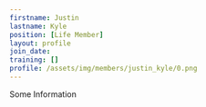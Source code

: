 ```yaml
---
firstname: Justin
lastname: Kyle
position: [Life Member]
layout: profile
join_date:
training: []
profile: /assets/img/members/justin_kyle/0.png
---
```

Some Information